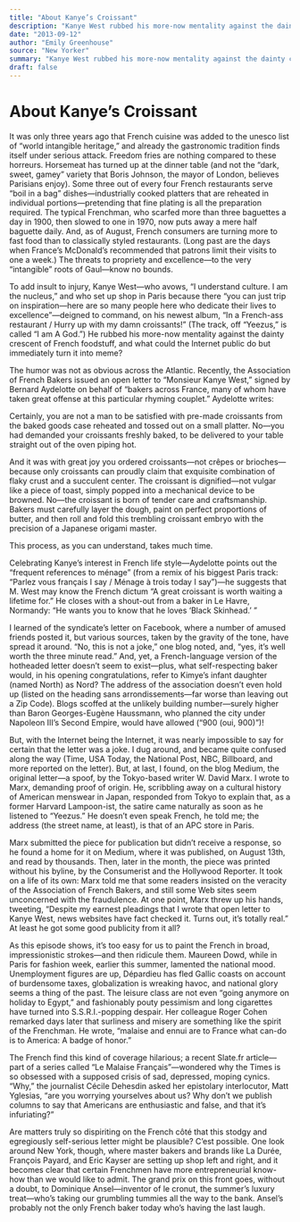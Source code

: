 ```yaml
---
title: "About Kanye’s Croissant"
description: "Kanye West rubbed his more-now mentality against the dainty crescent of French foodstuff. Aydelotte: \"you are not a man to be satisfied with pre-made croissants from the rhyming couplet\"..."
date: "2013-09-12"
author: "Emily Greenhouse"
source: "New Yorker‌"
summary: "Kanye West rubbed his more-now mentality against the dainty crescent of French foodstuff. Aydelotte: \"you are not a man to be satisfied with pre-made croissants from the rhyming couplet\""
draft: false
---
```


# About Kanye’s Croissant

It was only three years ago that French cuisine was added to the unesco list of “world intangible heritage,” and already the gastronomic tradition finds itself under serious attack. Freedom fries are nothing compared to these horreurs. Horsemeat has turned up at the dinner table (and not the “dark, sweet, gamey” variety that Boris Johnson, the mayor of London, believes Parisians enjoy). Some three out of every four French restaurants serve “boil in a bag” dishes—industrially cooked platters that are reheated in individual portions—pretending that fine plating is all the preparation required. The typical Frenchman, who scarfed more than three baguettes a day in 1900, then slowed to one in 1970, now puts away a mere half baguette daily. And, as of August, French consumers are turning more to fast food than to classically styled restaurants. (Long past are the days when France’s McDonald’s recommended that patrons limit their visits to one a week.) The threats to propriety and excellence—to the very “intangible” roots of Gaul—know no bounds.

To add insult to injury, Kanye West—who avows, “I understand culture. I am the nucleus,” and who set up shop in Paris because there “you can just trip on inspiration—here are so many people here who dedicate their lives to excellence”—deigned to command, on his newest album, “In a French-ass restaurant / Hurry up with my damn croissants!” (The track, off “Yeezus,” is called “I am A God.”) He rubbed his more-now mentality against the dainty crescent of French foodstuff, and what could the Internet public do but immediately turn it into meme?

The humor was not as obvious across the Atlantic. Recently, the Association of French Bakers issued an open letter to “Monsieur Kanye West,” signed by Bernard Aydelotte on behalf of “bakers across France, many of whom have taken great offense at this particular rhyming couplet.” Aydelotte writes:

Certainly, you are not a man to be satisfied with pre-made croissants from the baked goods case reheated and tossed out on a small platter. No—you had demanded your croissants freshly baked, to be delivered to your table straight out of the oven piping hot.

And it was with great joy you ordered croissants—not crêpes or brioches—because only croissants can proudly claim that exquisite combination of flaky crust and a succulent center. The croissant is dignified—not vulgar like a piece of toast, simply popped into a mechanical device to be browned. No—the croissant is born of tender care and craftsmanship. Bakers must carefully layer the dough, paint on perfect proportions of butter, and then roll and fold this trembling croissant embryo with the precision of a Japanese origami master.

This process, as you can understand, takes much time.

Celebrating Kanye’s interest in French life style—Aydelotte points out the “frequent references to ménage” (from a remix of his biggest Paris track: “Parlez vous français I say / Ménage à trois today I say”)—he suggests that M. West may know the French dictum “A great croissant is worth waiting a lifetime for.” He closes with a shout-out from a baker in Le Havre, Normandy: “He wants you to know that he loves ‘Black Skinhead.’ ”

I learned of the syndicate’s letter on Facebook, where a number of amused friends posted it, but various sources, taken by the gravity of the tone, have spread it around. “No, this is not a joke,” one blog noted, and, “yes, it’s well worth the three minute read.” And, yet, a French-language version of the hotheaded letter doesn’t seem to exist—plus, what self-respecting baker would, in his opening congratulations, refer to Kimye’s infant daughter (named North) as Nord? The address of the association doesn’t even hold up (listed on the heading sans arrondissements—far worse than leaving out a Zip Code). Blogs scoffed at the unlikely building number—surely higher than Baron Georges-Eugène Haussmann, who planned the city under Napoleon III’s Second Empire, would have allowed (“900 (oui, 900)”)!

But, with the Internet being the Internet, it was nearly impossible to say for certain that the letter was a joke. I dug around, and became quite confused along the way (Time, USA Today, the National Post, NBC, Billboard, and more reported on the letter). But, at last, I found, on the blog Medium, the original letter—a spoof, by the Tokyo-based writer W. David Marx. I wrote to Marx, demanding proof of origin. He, scribbling away on a cultural history of American menswear in Japan, responded from Tokyo to explain that, as a former Harvard Lampoon-ist, the satire came naturally as soon as he listened to “Yeezus.” He doesn’t even speak French, he told me; the address (the street name, at least), is that of an APC store in Paris.

Marx submitted the piece for publication but didn’t receive a response, so he found a home for it on Medium, where it was published, on August 13th, and read by thousands. Then, later in the month, the piece was printed without his byline, by the Consumerist and the Hollywood Reporter. It took on a life of its own: Marx told me that some readers insisted on the veracity of the Association of French Bakers, and still some Web sites seem unconcerned with the fraudulence. At one point, Marx threw up his hands, tweeting, “Despite my earnest pleadings that I wrote that open letter to Kanye West, news websites have fact checked it. Turns out, it’s totally real.” At least he got some good publicity from it all?

As this episode shows, it’s too easy for us to paint the French in broad, impressionistic strokes—and then ridicule them. Maureen Dowd, while in Paris for fashion week, earlier this summer, lamented the national mood. Unemployment figures are up, Dépardieu has fled Gallic coasts on account of burdensome taxes, globalization is wreaking havoc, and national glory seems a thing of the past. The leisure class are not even “going anymore on holiday to Egypt,” and fashionably pouty pessimism and long cigarettes have turned into S.S.R.I.-popping despair. Her colleague Roger Cohen remarked days later that surliness and misery are something like the spirit of the Frenchman. He wrote, “malaise and ennui are to France what can-do is to America: A badge of honor.”

The French find this kind of coverage hilarious; a recent Slate.fr article—part of a series called “Le Malaise Français”—wondered why the Times is so obsessed with a supposed crisis of sad, depressed, moping cynics. “Why,” the journalist Cécile Dehesdin asked her epistolary interlocutor, Matt Yglesias, “are you worrying yourselves about us? Why don’t we publish columns to say that Americans are enthusiastic and false, and that it’s infuriating?”

Are matters truly so dispiriting on the French côté that this stodgy and egregiously self-serious letter might be plausible? C’est possible. One look around New York, though, where master bakers and brands like La Durée, François Payard, and Eric Kayser are setting up shop left and right, and it becomes clear that certain Frenchmen have more entrepreneurial know-how than we would like to admit. The grand prix on this front goes, without a doubt, to Dominique Ansel—inventor of le cronut, the summer’s luxury treat—who’s taking our grumbling tummies all the way to the bank. Ansel’s probably not the only French baker today who’s having the last laugh.
